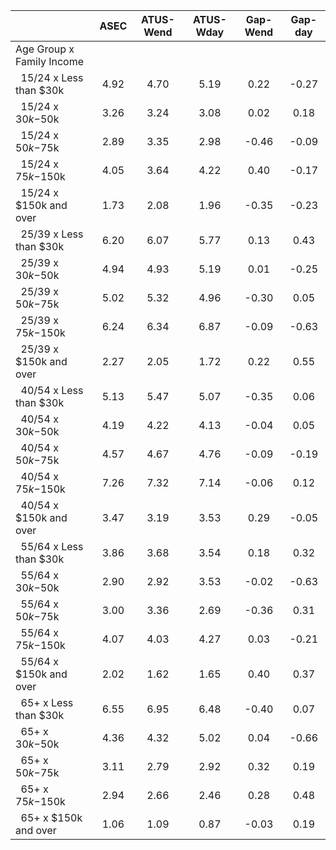 
|                      |         ASEC |    ATUS-Wend |    ATUS-Wday |     Gap-Wend |      Gap-day |
| -------------------- | :----------: | :----------: | :----------: | :----------: | :----------: |
| Age Group x Family Income |              |              |              |              |              |
| &nbsp;&nbsp;15/24 x Less than $30k |         4.92 |         4.70 |         5.19 |         0.22 |        -0.27 |
| &nbsp;&nbsp;15/24 x $30k-$50k |         3.26 |         3.24 |         3.08 |         0.02 |         0.18 |
| &nbsp;&nbsp;15/24 x $50k-$75k |         2.89 |         3.35 |         2.98 |        -0.46 |        -0.09 |
| &nbsp;&nbsp;15/24 x $75k-$150k |         4.05 |         3.64 |         4.22 |         0.40 |        -0.17 |
| &nbsp;&nbsp;15/24 x $150k and over |         1.73 |         2.08 |         1.96 |        -0.35 |        -0.23 |
| &nbsp;&nbsp;25/39 x Less than $30k |         6.20 |         6.07 |         5.77 |         0.13 |         0.43 |
| &nbsp;&nbsp;25/39 x $30k-$50k |         4.94 |         4.93 |         5.19 |         0.01 |        -0.25 |
| &nbsp;&nbsp;25/39 x $50k-$75k |         5.02 |         5.32 |         4.96 |        -0.30 |         0.05 |
| &nbsp;&nbsp;25/39 x $75k-$150k |         6.24 |         6.34 |         6.87 |        -0.09 |        -0.63 |
| &nbsp;&nbsp;25/39 x $150k and over |         2.27 |         2.05 |         1.72 |         0.22 |         0.55 |
| &nbsp;&nbsp;40/54 x Less than $30k |         5.13 |         5.47 |         5.07 |        -0.35 |         0.06 |
| &nbsp;&nbsp;40/54 x $30k-$50k |         4.19 |         4.22 |         4.13 |        -0.04 |         0.05 |
| &nbsp;&nbsp;40/54 x $50k-$75k |         4.57 |         4.67 |         4.76 |        -0.09 |        -0.19 |
| &nbsp;&nbsp;40/54 x $75k-$150k |         7.26 |         7.32 |         7.14 |        -0.06 |         0.12 |
| &nbsp;&nbsp;40/54 x $150k and over |         3.47 |         3.19 |         3.53 |         0.29 |        -0.05 |
| &nbsp;&nbsp;55/64 x Less than $30k |         3.86 |         3.68 |         3.54 |         0.18 |         0.32 |
| &nbsp;&nbsp;55/64 x $30k-$50k |         2.90 |         2.92 |         3.53 |        -0.02 |        -0.63 |
| &nbsp;&nbsp;55/64 x $50k-$75k |         3.00 |         3.36 |         2.69 |        -0.36 |         0.31 |
| &nbsp;&nbsp;55/64 x $75k-$150k |         4.07 |         4.03 |         4.27 |         0.03 |        -0.21 |
| &nbsp;&nbsp;55/64 x $150k and over |         2.02 |         1.62 |         1.65 |         0.40 |         0.37 |
| &nbsp;&nbsp;65+ x Less than $30k |         6.55 |         6.95 |         6.48 |        -0.40 |         0.07 |
| &nbsp;&nbsp;65+ x $30k-$50k |         4.36 |         4.32 |         5.02 |         0.04 |        -0.66 |
| &nbsp;&nbsp;65+ x $50k-$75k |         3.11 |         2.79 |         2.92 |         0.32 |         0.19 |
| &nbsp;&nbsp;65+ x $75k-$150k |         2.94 |         2.66 |         2.46 |         0.28 |         0.48 |
| &nbsp;&nbsp;65+ x $150k and over |         1.06 |         1.09 |         0.87 |        -0.03 |         0.19 |

